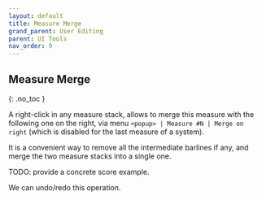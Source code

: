 ```yaml
---
layout: default
title: Measure Merge
grand_parent: User Editing
parent: UI Tools
nav_order: 9
---
```

## Measure Merge
{: .no_toc }

A right-click in any measure stack, allows to merge this measure with the following one
on the right, via menu `<popup> | Measure #N | Merge on right`
 (which is disabled for the last measure of a system).

It is a convenient way to remove all the intermediate barlines if any, and merge the two
measure stacks into a single one.

TODO: provide a concrete score example.

We can undo/redo this operation.
